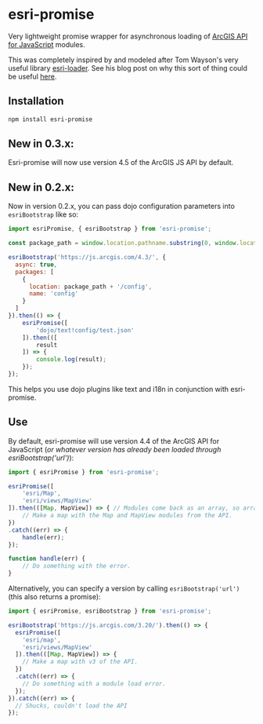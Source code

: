 # esri-promise
Very lightweight promise wrapper for asynchronous loading of [ArcGIS API for JavaScript](https://developers.arcgis.com/javascript/) modules.

This was completely inspired by and modeled after Tom Wayson's very useful library [esri-loader](https://www.npmjs.com/package/esri-loader). See his blog post on why this sort of thing could be useful [here](http://tomwayson.com/2016/11/27/using-the-arcgis-api-for-javascript-in-applications-built-with-webpack/).

## Installation

```bash
npm install esri-promise
```

## New in 0.3.x:

Esri-promise will now use version 4.5 of the ArcGIS JS API by default.

## New in 0.2.x:

Now in version 0.2.x, you can pass dojo configuration parameters into `esriBootstrap` like so:

```js
import esriPromise, { esriBootstrap } from 'esri-promise';

const package_path = window.location.pathname.substring(0, window.location.pathname.lastIndexOf('/'));

esriBootstrap('https://js.arcgis.com/4.3/', {
  async: true,
  packages: [
    {
      location: package_path + '/config',
      name: 'config'
    }
  ]
}).then(() => {
    esriPromise([
        'dojo/text!config/test.json'
    ]).then(([
        result
    ]) => {
        console.log(result);
    });
});

```

This helps you use dojo plugins like text and i18n in conjunction with esri-promise.

## Use

By default, esri-promise will use version 4.4 of the ArcGIS API for JavaScript (*or whatever version has already been loaded through esriBootstrap('url')*):

```js
import { esriPromise } from 'esri-promise';

esriPromise([
    'esri/Map',
    'esri/views/MapView'
]).then(([Map, MapView]) => { // Modules come back as an array, so array destructuring is convenient here.
    // Make a map with the Map and MapView modules from the API.
})
.catch((err) => {
    handle(err);
});

function handle(err) {
    // Do something with the error.
}
```

Alternatively, you can specify a version by calling `esriBootstrap('url')` (this also returns a promise):

```js
import { esriPromise, esriBootstrap } from 'esri-promise';

esriBootstrap('https://js.arcgis.com/3.20/').then(() => {
  esriPromise([
    'esri/map',
    'esri/views/MapView'
  ]).then(([Map, MapView]) => {
    // Make a map with v3 of the API.
  })
  .catch((err) => {
    // Do something with a module load error.
  });
}).catch((err) => {
  // Shucks, couldn't load the API
});
```